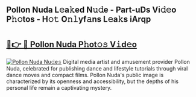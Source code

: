 ## Pollon Nuda L𝚎a𝚔ed N𝚞𝚍e - Part-uDs Vi𝚍𝚎o P𝚑𝚘tos - H𝚘𝚝 O𝚗𝚕yf𝚊ns L𝚎a𝚔s iArqp

# <h2><a href="http://kf2v4b.oniu.top/?m=Pollon+Nuda">🔗👉 🔴 Pollon Nuda P𝚑ot𝚘𝚜 V𝚒d𝚎o</a></h2>

[![Pollon Nuda Nu𝚍e𝚜](https://i.imgur.com/0qMVB7G.gif)](http://kf2v4b.oniu.top/?m=Pollon+Nuda)
Digital media artist and amusement provider Pollon Nuda, celebrated for publishing dance and lifestyle tutorials through viral dance moves and compact films. Pollon Nuda's public image is characterized by its openness and accessibility, but the depths of his personal life remain a captivating mystery.  
